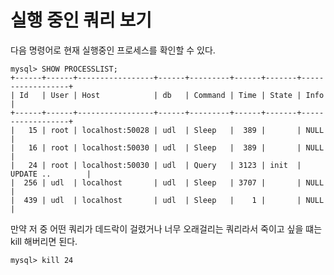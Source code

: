 # 실행 중인 쿼리 보기

다음 명령어로 현재 실행중인 프로세스를 확인할 수 있다.

```shell
mysql> SHOW PROCESSLIST;
+------+------+-----------------+------+---------+------+-------+------------------+
| Id   | User | Host            | db   | Command | Time | State | Info             |
+------+------+-----------------+------+---------+------+-------+------------------+
|   15 | root | localhost:50028 | udl  | Sleep   |  389 |       | NULL             |
|   16 | root | localhost:50030 | udl  | Sleep   |  389 |       | NULL             |
|   24 | root | localhost:50030 | udl  | Query   | 3123 | init  | UPDATE ..        |
|  256 | udl  | localhost       | udl  | Sleep   | 3707 |       | NULL             |
|  439 | udl  | localhost       | udl  | Sleep   |    1 |       | NULL             |
```

만약 저 중 어떤 쿼리가 데드락이 걸렸거나 너무 오래걸리는 쿼리라서 죽이고 싶을 떄는 kill 해버리면 된다.

```shell
mysql> kill 24
```


